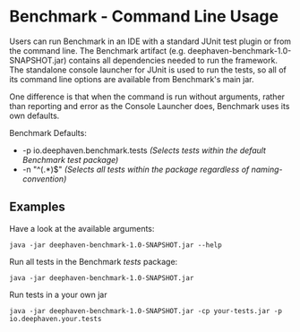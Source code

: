 # Benchmark - Command Line Usage

Users can run Benchmark in an IDE with a standard JUnit test plugin or from the command line.  The Benchmark artifact (e.g. deephaven-benchmark-1.0-SNAPSHOT.jar) contains all dependencies needed to run the framework.  The standalone console launcher for JUnit is used to run the tests, so all of its command line options are available from Benchmark's main jar.

One difference is that when the command is run without arguments, rather than reporting and error as the Console Launcher does, Benchmark uses its own defaults.

Benchmark Defaults:
- \-p io.deephaven.benchmark.tests		*(Selects tests within the default Benchmark test package)*
- \-n "^\(.\*\)$"					*(Selects all tests within the package regardless of naming-convention)*

## Examples

Have a look at the available arguments:
```
java -jar deephaven-benchmark-1.0-SNAPSHOT.jar --help
```

Run all tests in the Benchmark *tests* package:
```
java -jar deephaven-benchmark-1.0-SNAPSHOT.jar
```

Run tests in a your own jar
```
java -jar deephaven-benchmark-1.0-SNAPSHOT.jar -cp your-tests.jar -p io.deephaven.your.tests
```
